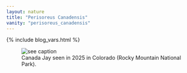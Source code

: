 ```yaml
---
layout: nature
title: "Perisoreus Canadensis"
vanity: "perisoreus_canadensis"
---
```


{% include blog_vars.html %}

<figure class="center_children">
  <img src="{{resources_path_nature}}/2025-rmnp-canada-jay.jpg" alt="see caption" />
  <figcaption>Canada Jay seen in 2025 in Colorado (Rocky Mountain National Park).</figcaption>
</figure>
